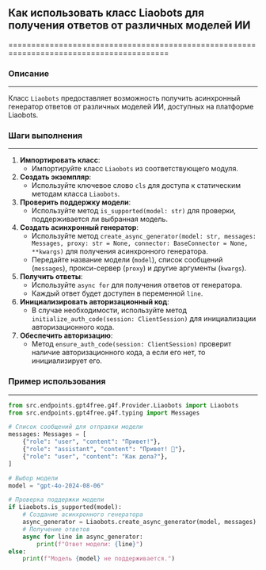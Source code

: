 ## Как использовать класс Liaobots для получения ответов от различных моделей ИИ
=========================================================================================

### Описание
-------------------------

Класс `Liaobots` предоставляет возможность получить асинхронный генератор ответов от различных моделей ИИ, доступных на платформе Liaobots. 

### Шаги выполнения
-------------------------

1. **Импортировать класс**:
    - Импортируйте класс `Liaobots` из соответствующего модуля.
2. **Создать экземпляр**:
    - Используйте ключевое слово `cls` для доступа к статическим методам класса `Liaobots`.
3. **Проверить поддержку модели**:
    - Используйте метод `is_supported(model: str)` для проверки, поддерживается ли выбранная модель.
4. **Создать асинхронный генератор**:
    - Используйте метод `create_async_generator(model: str, messages: Messages, proxy: str = None, connector: BaseConnector = None, **kwargs)` для получения асинхронного генератора.
    - Передайте название модели (`model`), список сообщений (`messages`), прокси-сервер (`proxy`) и другие аргументы (`kwargs`).
5. **Получить ответы**:
    - Используйте `async for` для получения ответов от генератора. 
    - Каждый ответ будет доступен в переменной `line`.
6. **Инициализировать авторизационный код**:
    - В случае необходимости, используйте метод `initialize_auth_code(session: ClientSession)` для инициализации авторизационного кода.
7. **Обеспечить авторизацию**:
    - Метод `ensure_auth_code(session: ClientSession)` проверит наличие авторизационного кода, а если его нет, то инициализирует его.

### Пример использования
-------------------------

```python
from src.endpoints.gpt4free.g4f.Provider.Liaobots import Liaobots
from src.endpoints.gpt4free.g4f.typing import Messages

# Список сообщений для отправки модели
messages: Messages = [
    {"role": "user", "content": "Привет!"},
    {"role": "assistant", "content": "Привет! 👋"},
    {"role": "user", "content": "Как дела?"},
]

# Выбор модели
model = "gpt-4o-2024-08-06"

# Проверка поддержки модели
if Liaobots.is_supported(model):
    # Создание асинхронного генератора
    async_generator = Liaobots.create_async_generator(model, messages)
    # Получение ответов
    async for line in async_generator:
        print(f"Ответ модели: {line}")
else:
    print(f"Модель {model} не поддерживается.")
```